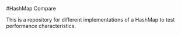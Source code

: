 #HashMap Compare

This is a repository for different implementations of a HashMap to test
performance characteristics.

